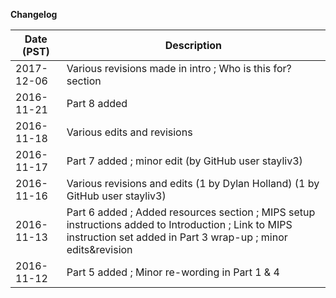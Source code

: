 <!-- Changelog -->
**Changelog**

| Date (PST) |   Description                                                                                        |
|------------|------------------------------------------------------------------------------------------------------|
|2017-12-06  | Various revisions made in intro ; Who is this for? section |
|2016-11-21  | Part 8 added |
|2016-11-18  | Various edits and revisions                                   |
|2016-11-17  | Part 7 added ; minor edit (by GitHub user stayliv3)                                                                                        |
|2016-11-16  |  Various revisions and edits (1 by Dylan Holland) (1 by GitHub user stayliv3)|
|2016-11-13  |  Part 6 added ; Added resources section ; MIPS setup instructions added to Introduction ; Link to MIPS instruction set added in Part 3 wrap-up ; minor edits&revision|
|2016-11-12  |  Part 5 added ;  Minor re-wording in Part 1 & 4                                                      |
